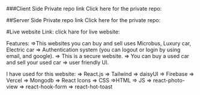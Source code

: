 ###Client Side Private repo link Click here for the private repo:

##Server Side Private repo link Click here for the private repo:

#Live website Link: click hare for live website:

Features:
=>This websites you can buy and sell uses Microbus, Luxury car, Electric car
=> Authentication system (you can logout or login by using email, and google).
=> This is a secure website.
=> You can buy a used car and sell your used car
=> user friendly UI.

I have used for this website:
=> React.js
=> Tailwind
=> daisyUI
=> Firebase
=> Vercel
=> Mongodb
=> React Icons
=> CSS =>HTML
=> JS
=> react-photo-view
=> react-hook-form
=> react-hot-toast
